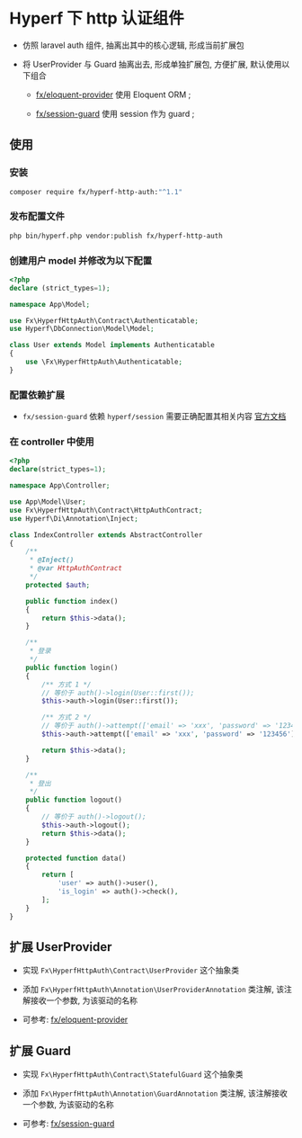 # Hyperf 下 http 认证组件

- 仿照 laravel auth 组件, 抽离出其中的核心逻辑, 形成当前扩展包

- 将 UserProvider 与 Guard 抽离出去, 形成单独扩展包, 方便扩展, 默认使用以下组合

    * [fx/eloquent-provider](https://github.com/nfangxu/hyperf-auth-eloquent-provider) 使用 Eloquent ORM ;

    * [fx/session-guard](https://github.com/nfangxu/hyperf-auth-session-guard) 使用 session 作为 guard ;

## 使用
### 安装

```bash
composer require fx/hyperf-http-auth:"^1.1"
```

### 发布配置文件

```bash
php bin/hyperf.php vendor:publish fx/hyperf-http-auth
```

### 创建用户 model 并修改为以下配置

```php
<?php
declare (strict_types=1);

namespace App\Model;

use Fx\HyperfHttpAuth\Contract\Authenticatable;
use Hyperf\DbConnection\Model\Model;

class User extends Model implements Authenticatable
{
    use \Fx\HyperfHttpAuth\Authenticatable;
}
```

### 配置依赖扩展

- `fx/session-guard` 依赖 `hyperf/session` 需要正确配置其相关内容 [官方文档](https://hyperf.wiki/#/zh-cn/session?id=%e9%85%8d%e7%bd%ae)

### 在 controller 中使用

```php
<?php
declare(strict_types=1);

namespace App\Controller;

use App\Model\User;
use Fx\HyperfHttpAuth\Contract\HttpAuthContract;
use Hyperf\Di\Annotation\Inject;

class IndexController extends AbstractController
{
    /**
     * @Inject()
     * @var HttpAuthContract
     */
    protected $auth;

    public function index()
    {
        return $this->data();
    }

    /**
     * 登录
     */
    public function login()
    {
        /** 方式 1 */
        // 等价于 auth()->login(User::first());
        $this->auth->login(User::first());

        /** 方式 2 */
        // 等价于 auth()->attempt(['email' => 'xxx', 'password' => '123456']);
        $this->auth->attempt(['email' => 'xxx', 'password' => '123456']);

        return $this->data();
    }

    /**
     * 登出
     */
    public function logout()
    {
        // 等价于 auth()->logout();
        $this->auth->logout();
        return $this->data();
    }

    protected function data()
    {
        return [
            'user' => auth()->user(),
            'is_login' => auth()->check(),
        ];
    }
}
```

## 扩展 UserProvider

- 实现 `Fx\HyperfHttpAuth\Contract\UserProvider` 这个抽象类

- 添加 `Fx\HyperfHttpAuth\Annotation\UserProviderAnnotation` 类注解, 该注解接收一个参数, 为该驱动的名称

- 可参考: [fx/eloquent-provider](https://github.com/nfangxu/hyperf-auth-eloquent-provider)


## 扩展 Guard

- 实现 `Fx\HyperfHttpAuth\Contract\StatefulGuard` 这个抽象类

- 添加 `Fx\HyperfHttpAuth\Annotation\GuardAnnotation` 类注解, 该注解接收一个参数, 为该驱动的名称

- 可参考: [fx/session-guard](https://github.com/nfangxu/hyperf-auth-session-guard)
